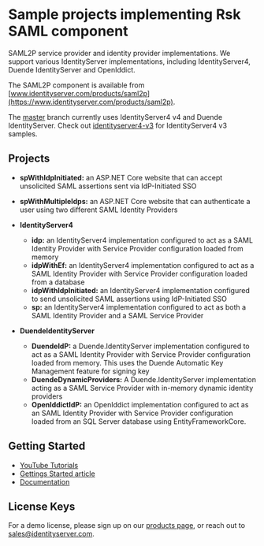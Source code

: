 # Sample projects implementing Rsk SAML component

SAML2P service provider and identity provider implementations. We support various IdentityServer implementations, including IdentityServer4, Duende IdentityServer and OpenIddict. 

The SAML2P component is available from [www.identityserver.com/products/saml2p](https://www.identityserver.com/products/saml2p).

The [master](https://github.com/RockSolidKnowledge/Samples.IdentityServer4.Saml2pIntegration/tree/master) branch currently uses IdentityServer4 v4 and Duende IdentityServer. Check out [identityserver4-v3](https://github.com/RockSolidKnowledge/Samples.IdentityServer4.Saml2pIntegration/tree/identityserver4-v3) for IdentityServer4 v3 samples.

## Projects

- **spWithIdpInitiated:** an ASP.NET Core website that can accept unsolicited SAML assertions sent via IdP-Initiated SSO
- **spWithMultipleIdps:** an ASP.NET Core website that can authenticate a user using two different SAML Identity Providers

- **IdentityServer4**
	- **idp:** an IdentityServer4 implementation configured to act as a SAML Identity Provider with Service Provider configuration loaded from memory
	- **idpWithEf:** an IdentityServer4 implementation configured to act as a SAML Identity Provider with Service Provider configuration loaded from a database
	- **idpWithIdpInitiated:** an IdentityServer4 implementation configured to send unsolicited SAML assertions using IdP-Initiated SSO
	- **sp:** an IdentityServer4 implementation configured to act as both a SAML Identity Provider and a SAML Service Provider
- **DuendeIdentityServer**
	- **DuendeIdP:** a Duende.IdentityServer implementation configured to act as a SAML Identity Provider with Service Provider configuration loaded from memory. This uses the Duende Automatic Key Management feature for signing key
	- **DuendeDynamicProviders:** A Duende.IdentityServer implementation acting as a SAML Service Provider with in-memory dynamic identity providers
	- **OpenIddictIdP:** an OpenIddict implementation configured to act as an SAML Identity Provider with Service Provider configuration loaded from an SQL Server database using EntityFrameworkCore. 


## Getting Started

- [YouTube Tutorials](https://www.youtube.com/playlist?list=PLz9t0GSOz9eCGVZQnQBDg8KH_SRQmzfUm)
- [Gettings Started article](https://www.identityserver.com/articles/saml-20-integration-with-identityserver4/)
- [Documentation](https://www.identityserver.com/documentation/saml2p/)

## License Keys

For a demo license, please sign up on our [products page](https://www.identityserver.com/products/saml2p), or reach out to <sales@identityserver.com>.
